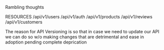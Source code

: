 Rambling thoughts

RESOURCES
/api/v1/users
/api/v1/auth
/api/v1/products
/api/v1/reviews
/api/v1/customers

The reason for API Versioning is so that in case we need to update our API
we can do so w/o making changes that are detrimental and ease in adoption pending
complete deprication
